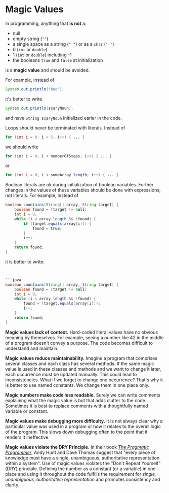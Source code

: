 # Magic Values

In programming, anything that **is not** a:

* null
* empty string (`""`)
* a single space as a string (`" "`) or as a `char` (`' '`)
* 0 (`int` or `double`)
* 1 (`int` or `double`) including -1
* the booleans `true` and `false` at initialization

is a **magic value** and should be avoided.

For example, instead of

```java
System.out.println("boo");
```
it's better to write
```java
System.out.println(scaryNoun);
```
and have `String scaryNoun` initialized earier in the code.

Loops should never be terminated with literals. Instead of

```java
for (int i = 0; i < 5; i++) { ... } 
```
we should write
```java
for (int i = 0; i < numberOfSteps; i++) { ... } 
```
or
```java
for (int i = 0; i < someArray.length; i++) { ... } 
```

Boolean literals are ok during initialization of boolean variables. Further changes in the values of these variables should be done with expressions, not literals. For example, instead of

```java
boolean countains(String[] array, String target) {
    boolean found = (target != null)
    int i = 0;
    while (i < array.length && !found) {
        if (target.equals(array[i])) {
            found = true;
        }
        i++;
    }
    return found;
}
```

it is better to write:

```java


```java
boolean countains(String[] array, String target) {
    boolean found = (target != null)
    int i = 0;
    while (i < array.length && !found) {
        found = (target.equals(array[i]));
        i++;
    }
    return found;
}
```

**Magic values lack of context.**  Hard-coded literal values have no obvious meaning by themselves. For example, seeing a number like 42 in the middle of a program doesn’t convey a purpose. The code becomes difficult to understand and maintain.

**Magic values reduce maintainability.** Imagine a program that comprises several classes and each class has several methods.  If the same magic value is used in these classes and methods and we want to change it later, each occurrence must be updated manually. This could lead to inconsistencies. What if we forget to change one occurrence? That's why it is better to use named constants. We change them in one place only.

**Magic numbers make code less readable.** Surely we can write comments explaining what the magic value is but that adds clutter to the code. Sometimes it is best to replace comments with a thoughtfully named variable or constant.

**Magic values make debugging more difficulty.** It is not always clear why a particular value was used in a program or how it relates to the overall logic of the program. This slows down debugging often to the point that it renders it ineffective.

**Magic values violate the DRY Principle.** In their book [*The Pragmatic Programmer*](https://en.wikipedia.org/wiki/The_Pragmatic_Programmer),  Andy Hunt and Dave Thomas suggest that "every piece of knowledge must have a single, unambiguous, authoritative representation within a system". Use of magic values violates the "Don't Repeat Yourself" (DRY) principle. Defining the number as a constant (or a variable) in one place and using it throughout the code fulfills the requirement for *single, unambiguous, authoritative representation* and promotes consistency and clarity.